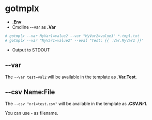 # gotmplx

* **.Env**
* Cmdline --var as **.Var**

```bash
# gotmplx --var MyVar1=value2 --var "MyVar2=value3" *.tmpl.txt
# gotmplx --var "MyVar1=value2" --eval "Test: {{ .Var.MyVar1 }}"
```

* Output to STDOUT

## --var

The `--var test=val2` will be available in the template as **.Var.Test**.

## --csv Name:File

The `--csv "nr1=test.csv"` will be available in the template as **.CSV.Nr1**.

You can use *-* as filename.
